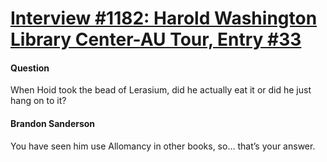 # [Interview #1182: Harold Washington Library Center-AU Tour, Entry #33](https://www.theoryland.com/intvmain.php?i=1182#33)

#### Question

When Hoid took the bead of Lerasium, did he actually eat it or did he just hang on to it?

#### Brandon Sanderson

You have seen him use Allomancy in other books, so… that’s your answer.

